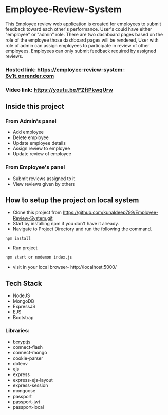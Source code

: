 # Employee-Review-System
This Employee review web application is created for employees to submit feedback toward each other's performance. User's could have either "employee" or "admin" role. There are two dashboard pages based on the role of the employee those dashboard pages will be rendered, User with role of admin can assign employees to participate in review of other employees. Employees can only submit feedback required by assigned reviews.
### Hosted link: https://employee-review-system-6v1t.onrender.com
### Video link: https://youtu.be/FZftPkwqUrw

## Inside this project
### From Admin's panel
- Add employee
- Delete employee
- Update employee details
- Assign review to employee
- Update review of employee

### From Employee's panel
- Submit reviews assigned to it
- View reviews given by others

## How to setup the project on local system
- Clone this project from https://github.com/kunaldeep799/Employee-Review-System.git
- Start by installing npm if you don't have it already.
- Navigate to Project Directory and run the following the command.
```bash
npm install
```

- Run project
```bash
npm start or nodemon index.js
```
- visit in your local browser- http://localhost:5000/
 
## Tech Stack
- NodeJS
- MongoDB
- ExpressJS
- EJS
- Bootstrap

### Libraries:

- bcryptjs
- connect-flash
- connect-mongo
- cookie-parser
- dotenv
- ejs
- express
- express-ejs-layout
- express-session
- mongoose
- passport
- passport-jwt
- passport-local
